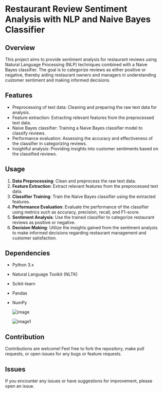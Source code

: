 # Restaurant Review Sentiment Analysis with NLP and Naive Bayes Classifier

## Overview
This project aims to provide sentiment analysis for restaurant reviews using Natural Language Processing (NLP) techniques combined with a Naive Bayes classifier. The goal is to categorize reviews as either positive or negative, thereby aiding restaurant owners and managers in understanding customer sentiment and making informed decisions. 

## Features
- Preprocessing of text data: Cleaning and preparing the raw text data for analysis.
- Feature extraction: Extracting relevant features from the preprocessed text data.
- Naive Bayes classifier: Training a Naive Bayes classifier model to classify reviews.
- Performance evaluation: Assessing the accuracy and effectiveness of the classifier in categorizing reviews.
- Insightful analysis: Providing insights into customer sentiments based on the classified reviews.

## Usage
1. **Data Preprocessing**: Clean and preprocess the raw text data.
2. **Feature Extraction**: Extract relevant features from the preprocessed text data.
3. **Classifier Training**: Train the Naive Bayes classifier using the extracted features.
4. **Performance Evaluation**: Evaluate the performance of the classifier using metrics such as accuracy, precision, recall, and F1-score.
5. **Sentiment Analysis**: Use the trained classifier to categorize restaurant reviews as positive or negative.
6. **Decision Making**: Utilize the insights gained from the sentiment analysis to make informed decisions regarding restaurant management and customer satisfaction.

## Dependencies
- Python 3.x
- Natural Language Toolkit (NLTK)
- Scikit-learn
- Pandas
- NumPy

  ![image](https://github.com/Sowmya-Gottumukkala/Restaurant-Review-Analysis/assets/127223176/b4ab7c1a-174e-4fc6-8627-da5c4054d708)
  
  ![image1](https://github.com/Sowmya-Gottumukkala/Restaurant-Review-Analysis/assets/127223176/db9f7ee5-bf6f-4998-adf0-416d471161cd)


## Contribution
Contributions are welcome! Feel free to fork the repository, make pull requests, or open issues for any bugs or feature requests.

## Issues
If you encounter any issues or have suggestions for improvement, please open an issue.
